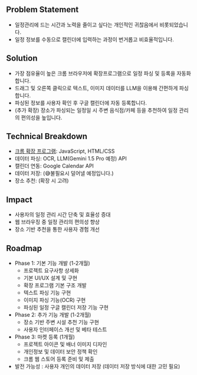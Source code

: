 ## Problem Statement

- 일정관리에 드는 시간과 노력을 줄이고 싶다는 개인적인 귀찮음에서 비롯되었습니다.
- 일정 정보를 수동으로 캘린더에 입력하는 과정이 번거롭고 비효율적입니다.

## Solution

- 가장 점유율이 높은 크롬 브라우저에 확장프로그램으로 일정 파싱 및 등록을 자동화합니다.
- 드래그 및 오른쪽 클릭으로 텍스트, 이미지 데이터를 LLM을 이용해 간편하게 파싱합니다.
- 파싱된 정보를 사용자 확인 후 구글 캘린더에 자동 등록합니다.
- (추가 확장) 장소가 파싱되는 일정일 시 주변 음식점/카페 등을 추천하여 일정 관리의 편의성을 높입니다.

## Technical Breakdown

- [크롬 확장 프로그램](https://developer.chrome.com/docs/extensions?hl=ko): JavaScript, HTML/CSS
- 데이터 파싱: OCR, LLM(Gemini 1.5 Pro 예정) API
- 캘린더 연동: Google Calendar API
- 데이터 저장: (😅불필요시 덜어낼 예정입니다.)
- 장소 추천: (확장 시 고려)

## Impact

- 사용자의 일정 관리 시간 단축 및 효율성 증대
- 웹 브라우징 중 일정 관리의 편의성 향상
- 장소 기반 추천을 통한 사용자 경험 개선

## Roadmap

- Phase 1: 기본 기능 개발 (1-2개월)
    - 프로젝트 요구사항 상세화
    - 기본 UI/UX 설계 및 구현
    - 확장 프로그램 기본 구조 개발
    - 텍스트 파싱 기능 구현
    - 이미지 파싱 기능(OCR) 구현
    - 파싱된 일정 구글 캘린더 저장 기능 구현
- Phase 2: 추가 기능 개발 (1-2개월)
    - 장소 기반 주변 시설 추천 기능 구현
    - 사용자 인터페이스 개선 및 베타 테스트
- Phase 3: 마켓 등록 (1개월)
    - 프로젝트 아이콘 및 배너 이미지 디자인
    - 개인정보 및 데이터 보안 정책 확인
    - 크롬 웹 스토어 등록 준비 및 제출
- 발전 가능성 : 사용자 개인의 데이터 저장 (데이터 저장 방식에 대한 고민 필요)